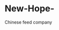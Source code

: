 # New-Hope-
Chinese feed company

<?php

// define the function
function name() {
    echo "Hello ali!";
}

// call the function
name(); 
